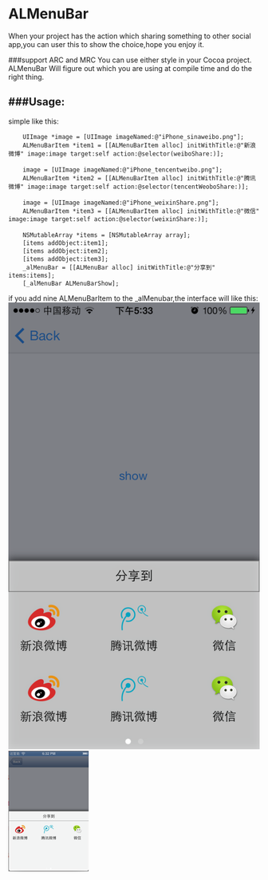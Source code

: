 ALMenuBar
=========
When your project has the action which sharing something to other social app,you can user this to show the choice,hope you
enjoy it.

###support ARC and MRC
You can use either style in your Cocoa project. ALMenuBar Will figure out which you are using at compile time and do the right thing.


###Usage:
---------
simple like this:
```C:n
	UIImage *image = [UIImage imageNamed:@"iPhone_sinaweibo.png"];
    ALMenuBarItem *item1 = [[ALMenuBarItem alloc] initWithTitle:@"新浪微博" image:image target:self action:@selector(weiboShare:)];
    
    image = [UIImage imageNamed:@"iPhone_tencentweibo.png"];
    ALMenuBarItem *item2 = [[ALMenuBarItem alloc] initWithTitle:@"腾讯微博" image:image target:self action:@selector(tencentWeoboShare:)];
    
    image = [UIImage imageNamed:@"iPhone_weixinShare.png"];
    ALMenuBarItem *item3 = [[ALMenuBarItem alloc] initWithTitle:@"微信" image:image target:self action:@selector(weixinShare:)];
    
    NSMutableArray *items = [NSMutableArray array];
    [items addObject:item1];
    [items addObject:item2];
    [items addObject:item3];
    _alMenuBar = [[ALMenuBar alloc] initWithTitle:@"分享到" items:items];
    [_alMenuBar ALMenuBarShow];
```
if you add nine ALMenuBarItem to the _alMenubar,the interface will like this:
 ![image](https://github.com/wybflb/ALMenuBar/raw/master/example/screenshots/effect.PNG)
 ![image](https://github.com/wybflb/ALMenuBar/raw/master/example/screenshots/effect1.PNG)

